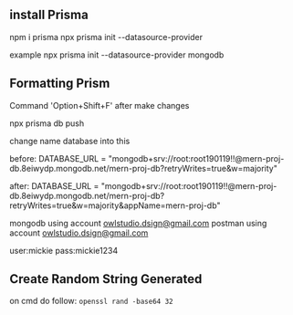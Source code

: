 ## install Prisma

npm i prisma
npx prisma init --datasource-provider <database>

example npx prisma init --datasource-provider mongodb

## Formatting Prism

Command 'Option+Shift+F' after make changes

npx prisma db push

change name database into this

before:
DATABASE_URL = "mongodb+srv://root:root190119!!@mern-proj-db.8eiwydp.mongodb.net/mern-proj-db?retryWrites=true&w=majority"

after:
DATABASE_URL = "mongodb+srv://root:root190119!!@mern-proj-db.8eiwydp.mongodb.net/mern-proj-db?retryWrites=true&w=majority&appName=mern-proj-db"

mongodb using account owlstudio.dsign@gmail.com
postman using account owlstudio.dsign@gmail.com

user:mickie
pass:mickie1234

## Create Random String Generated

on cmd do follow: `openssl rand -base64 32`
